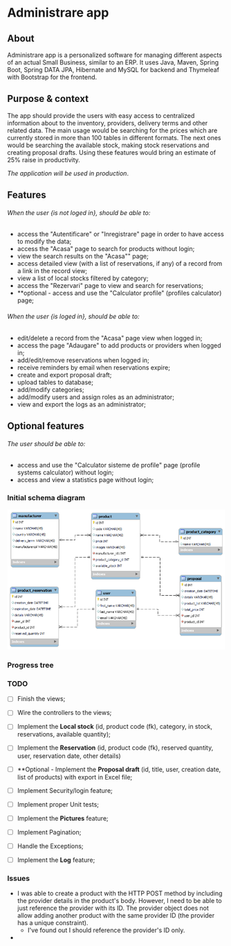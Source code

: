# Administrare app

## About

Administrare app is a personalized software for managing different aspects of an actual
Small Business, similar to an ERP. It uses Java, Maven, Spring Boot, Spring DATA JPA, Hibernate and MySQL for backend
and Thymeleaf with Bootstrap for the frontend.


## Purpose & context
The app should provide the users with easy access to centralized information about to the inventory, providers, 
delivery terms and other related data. The main usage would be searching for the prices which are currently stored
in more than 100 tables in different formats. The next ones would be searching the available stock, making stock 
reservations and creating proposal drafts. Using these features would bring an estimate of 25% raise in productivity.

*The application will be used in production*.

## Features

###### When the user {is not loged in}, should be able to:
- access the "Autentificare" or "Inregistrare" page in order to have access to modify the data;
- access the "Acasa" page to search for products without login;
- view the search results on the "Acasa"" page;
- access detailed view (with a list of reservations, if any) of a record from a link in the record view;
- view a list of local stocks filtered by category;
- access the "Rezervari" page to view and search for reservations;
- **optional - access and use the "Calculator profile" (profiles calculator) page;

###### When the user {is loged in}, should be able to:
- edit/delete a record from the "Acasa" page view when logged in;
- access the page "Adaugare" to add products or providers when logged in;
- add/edit/remove reservations when logged in;
- receive reminders by email when reservations expire;
- create and export proposal draft;
- upload tables to database;
- add/modify categories;
- add/modify users and assign roles as an administrator;
- view and export the logs as an administrator;

## Optional features
###### The user should be able to:
- access and use the "Calculator sisteme de profile" page (profile systems calculator) without login;
- access and view a statistics page without login;


### Initial schema diagram

<img alt="Screenshot" src="administrare_db_diagram.png"/>


### Progress tree



### TODO
- [ ] Finish the views;
- [ ] Wire the controllers to the views;
- [ ] Implement the **Local stock** (id, product code (fk), category, in stock, reservations, available quantity);
- [ ] Implement the **Reservation** (id, product code (fk), reserved quantity, user, reservation date, other details)
- [ ] **Optional - Implement the **Proposal draft** (id, title, user, creation date, list of products) with export in 
Excel file;
- [ ] Implement Security/login feature;
- [ ] Implement proper Unit tests;
- [ ] Implement the **Pictures** feature; 
- [ ] Implement Pagination;
- [ ] Handle the Exceptions;
- [ ] Implement the **Log** feature;


### Issues
- I was able to create a product with the HTTP POST method by including the provider details in the product's body.
However, I need to be able to just reference the provider with its ID. The provider object does not allow adding another product with
the same provider ID (the provider has a unique constraint). 
  - I've found out I should reference the provider's ID only.
- 
